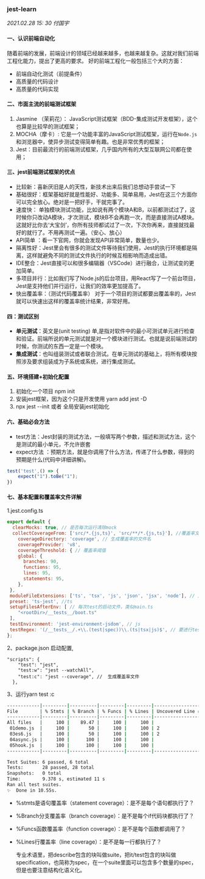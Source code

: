 ### jest-learn

*2021.02.28  15: 30 付国宇*

#### 一、认识前端自动化

随着前端的发展，前端设计的领域已经越来越多，也越来越复杂。这就对我们前端工程化能力，提出了更高的要求。 好的前端工程化一般包括三个大的方面：

- 前端自动化测试（前提条件）
- 高质量的代码设计
- 高质量的代码实现

#### 二、市面主流的前端测试框架

1. Jasmine （茉莉花）： JavaScript测试框架（BDD-集成测试开发框架），这个也算是比较早的测试框架；
2. MOCHA（摩卡）: 它是一个功能丰富的JavaScript测试框架，运行在`Node.js`和浏览器中，使异步测试变得简单有趣。也是非常优秀的框架；
3. Jest：目前最流行的前端测试框架，几乎国内所有的大型互联网公司都在使用；

#### 三、jest前端测试框架的优点

- 比较新：喜新厌旧是人的天性，新技术出来后我们总想动手尝试一下
- 基础很好：框架基础好就是性能好、功能多、简单易用，Jest在这三个方面你可以完全放心。绝对是一把好手，干就完事了。
- 速度快： 单独模块测试功能，比如说有两个模块A和B，以前都测试过了，这时候你只改动A模块，才次测试，模块B不会再跑一次，而是直接测试A模块。这就好比你去‘大宝剑’，你所有技师都试过了一次，下次你再来，直接就找最好的就行了。不用再测试一遍。（安心、放心）
- API简单 ：看一下官网，你就会发现API非常简单，数量也少。
- 隔离性好：Jest里会有很多的测试文件等待我们使用，Jest的执行环境都是隔离，这样就避免不同的测试文件执行的时候互相影响而造成出错。
- IDE整合：Jest直接可以和很多编辑器（VSCode）进行融合，让测试变的更加简单。
- 多项目并行：比如我们写了Node.js的后台项目，用React写了一个前台项目，Jest是支持他们并行运行，让我们的效率更加提高了。
- 快出覆盖率：（测试代码覆盖率） 对于一个项目的测试都要出覆盖率的，Jest就可以快速出这样的覆盖率统计结果，非常好用。

#### 四：测试区别

- **单元测试**：英文是(unit testing) 单,是指对软件中的最小可测试单元进行检查和验证。前端所说的单元测试就是对一个模块进行测试。也就是说前端测试的时候，你测试的东西一定是一个模块。
- **集成测试**：也叫组装测试或者联合测试。在单元测试的基础上，将所有模块按照涉及要求组装成为子系统或系统，进行集成测试。

#### 五、环境搭建+初始化配置

1. 初始化一个项目 npm init
2. 安装jest框架，因为这个只是开发使用 yarn add jest -D
3. npx jest --init 或者 全局安装jest初始化

#### 六、基础必会方法

- test方法：Jest封装的测试方法，一般填写两个参数，描述和测试方法，这个是测试的最小单元，不允许嵌套
- expect方法 ：预期方法，就是你调用了什么方法，传递了什么参数，得到的预期是什么(代码中详细讲解)。

```javascript
test('test',() => {
	expect("1").toBe("1");
})
```



#### 七、基本配置和覆盖率文件详解

1.jest.config.ts

```javascript
export default {
  clearMocks: true, // 是否每次运行清除mock
  collectCoverageFrom: ['src/*.{js,ts}', 'src/**/*.{js,ts}'], //覆盖率文件
	coverageDirectory: 'coverage', // 生成覆盖率的文件名
	coverageProvider: 'v8', 
	coverageThreshold: { // 覆盖率阈值
    global: {
      branches: 90,
      functions: 95,
      lines: 95,
      statements: 95,
    },
 },
 moduleFileExtensions: ['ts', 'tsx', 'js', 'json', 'jsx', 'node'], // 文件扩展
 preset: 'ts-jest', //ts
 setupFilesAfterEnv: [ // 每次test的启动文件，类似main.ts
    "<rootDir>/__tests__/boot.ts"
 ],
 testEnvironment: 'jest-environment-jsdom', // js
 testRegex: '(/__tests__/.+\\.(test|spec))\\.(ts|tsx|js)$', // 要进行test的文件正则
};

```

2、package.json 启动配置,

```
"scripts": {
    "test": "jest",
    "test:w": "jest --watchAll",
    "test:c": "jest --coverage", //  生成覆盖率文件
  },
```

3、运行yarn test :c

```bash
------------|---------|----------|---------|---------|-------------------
File        | % Stmts | % Branch | % Funcs | % Lines | Uncovered Line #s
------------|---------|----------|---------|---------|-------------------
All files   |     100 |    89.47 |     100 |     100 |
 01demo.js  |     100 |       50 |     100 |     100 | 2
 03es6.js   |     100 |       50 |     100 |     100 | 2
 04async.js |     100 |      100 |     100 |     100 |
 05hook.js  |     100 |      100 |     100 |     100 |
------------|---------|----------|---------|---------|-------------------

Test Suites: 6 passed, 6 total
Tests:       28 passed, 28 total
Snapshots:   0 total
Time:        9.378 s, estimated 11 s
Ran all test suites.
✨  Done in 10.55s.
```

- %stmts是语句覆盖率（statement coverage）：是不是每个语句都执行了？

- %Branch分支覆盖率（branch coverage）：是不是每个if代码块都执行了？

- %Funcs函数覆盖率（function coverage）：是不是每个函数都调用了？

- %Lines行覆盖率（line coverage）：是不是每一行都执行了？

  

  专业术语里，把describe包含的块叫做suite，把it/test包含的块叫做specification，也简称为spec，在一个suite里面可以包含多个数量的spec，但是也要注意结构化语义化。
